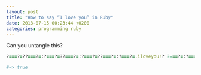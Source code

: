 ```yaml
---
layout: post
title: "How to say “I love you” in Ruby"
date: 2013-07-15 00:23:44 +0200
categories: programming ruby
---
```


Can you untangle this?

```ruby
?===?=??===?=:?===?=??===?=:?===?=??===?=:?===?=.iloveyou!? ?===?=:?===?=??===?=:?===?=??===?=:?===?=

#=> true
```
